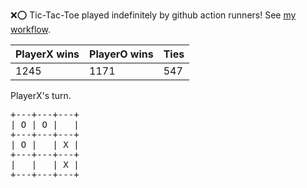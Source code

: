 :x::o: Tic-Tac-Toe played indefinitely by github action runners! See [my workflow](.github/workflows/play.yaml).

|PlayerX wins|PlayerO wins|Ties|
|-|-|-|
|1245|1171|547|

PlayerX's turn.

<pre>
+---+---+---+
| O | O |   |
+---+---+---+
| O |   | X |
+---+---+---+
|   |   | X |
+---+---+---+
</pre>